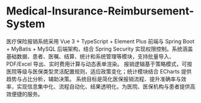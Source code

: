 # Medical-Insurance-Reimbursement-System
医疗保险报销系统采用 Vue 3 + TypeScript + Element Plus 前端与 Spring Boot + MyBatis + MySQL 后端架构，结合 Spring Security 实现权限控制。系统涵盖基础数据、患者、医嘱、结算、统计和系统管理等模块，支持批量导入、PDF/Excel 导出、实时费用计算与动态表单渲染。  报销逻辑基于策略模式，可按医院等级与医保类型灵活配置规则，适应政策变化；统计模块结合 ECharts 提供趋势与占比分析，辅助决策。  系统目标是简化医保报销流程、提升准确率与效率，实现信息集中化、流程自动化、结果透明化，为医院、医保机构与患者提供高效便捷的服务。

